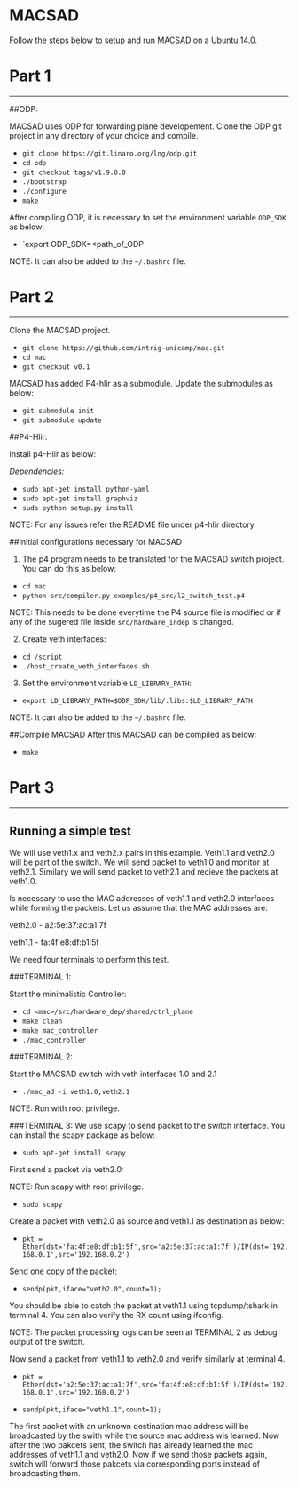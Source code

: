 MACSAD
==========
Follow the steps below to setup and run MACSAD on a Ubuntu 14.0.

# Part 1
---
##ODP:

MACSAD uses ODP for forwarding plane developement. Clone the ODP git project in any directory of your choice and compile.

- `git clone https://git.linaro.org/lng/odp.git`
- `cd odp`
- `git checkout tags/v1.9.0.0`
- `./bootstrap`
- `./configure`
- `make`

After compiling ODP, it is necessary to set the environment variable `ODP_SDK` as below:

- `export ODP_SDK=\<path_of_ODP

NOTE: It can also be added to the `~/.bashrc` file.

# Part 2
---

Clone the MACSAD project.

- `git clone https://github.com/intrig-unicamp/mac.git`
- `cd mac`
- `git checkout v0.1`

MACSAD has added P4-hlir as a submodule. Update the submodules as below:

- `git submodule init`
- `git submodule update`

##P4-Hlir:

Install p4-Hlir as below:

_Dependencies:_

- `sudo apt-get install python-yaml`
- `sudo apt-get install graphviz`
- `sudo python setup.py install`

NOTE: For any issues refer the README file under p4-hlir directory.

##Initial configurations necessary for MACSAD

1) The p4 program needs to be translated for the MACSAD switch project. You can do this as below:

- `cd mac`
- `python src/compiler.py examples/p4_src/l2_switch_test.p4`

NOTE: This needs to be done everytime the P4 source file is modified or if any of the sugered file inside `src/hardware_indep` is changed.

2) Create veth interfaces:

- `cd /script`
- `./host_create_veth_interfaces.sh`

3) Set the environment variable `LD_LIBRARY_PATH`:

- `export LD_LIBRARY_PATH=$ODP_SDK/lib/.libs:$LD_LIBRARY_PATH`

NOTE: It can also be added to the `~/.bashrc` file.

##Compile MACSAD
After this MACSAD can be compiled as below:

- `make`

# Part 3
---

## Running a simple test

We will use veth1.x and veth2.x pairs in this example. Veth1.1 and veth2.0 will be part of the switch. We will send packet to veth1.0 and monitor at veth2.1. Similary we will send packet to veth2.1 and recieve the packets at veth1.0.

Is necessary to use the MAC addresses of veth1.1 and veth2.0 interfaces while forming the packets. 
Let us assume that the MAC addresses are: 

veth2.0 - a2:5e:37:ac:a1:7f

veth1.1 - fa:4f:e8:df:b1:5f

We need four terminals to perform this test.

###TERMINAL 1:

Start the minimalistic Controller:

- `cd <mac>/src/hardware_dep/shared/ctrl_plane`
- `make clean`
- `make mac_controller`
- `./mac_controller`

###TERMINAL 2:

Start the MACSAD switch with veth interfaces 1.0 and 2.1

- `./mac_ad -i veth1.0,veth2.1`

NOTE: Run with root privilege.

###TERMINAL 3:
We use scapy to send packet to the switch interface. You can install the scapy package as below:

- `sudo apt-get install scapy`

First send a packet via veth2.0:

NOTE: Run scapy with root privilege.

- `sudo scapy`

Create a packet with veth2.0 as source and veth1.1 as destination as below:

- `pkt = Ether(dst='fa:4f:e8:df:b1:5f',src='a2:5e:37:ac:a1:7f')/IP(dst='192.168.0.1',src='192.168.0.2')`

Send one copy of the packet:

- `sendp(pkt,iface="veth2.0",count=1);`

You should be able to catch the packet at veth1.1 using tcpdump/tshark in terminal 4. You can also verify the RX count using ifconfig.

NOTE: The packet processing logs can be seen at TERMINAL 2 as debug output of the switch.

Now send a packet from veth1.1 to veth2.0 and verify similarly at terminal 4.

- `pkt = Ether(dst='a2:5e:37:ac:a1:7f',src='fa:4f:e8:df:b1:5f')/IP(dst='192.168.0.1',src='192.168.0.2')`

- `sendp(pkt,iface="veth1.1",count=1);`

The first packet with an unknown destination mac address will be broadcasted by the swith while the source mac address wis learned. Now after the two pakcets sent, the switch has already learned the mac addresses of veth1.1 and veth2.0. Now if we send those packets again, switch will forward those pakcets via corresponding ports instead of broadcasting them.
